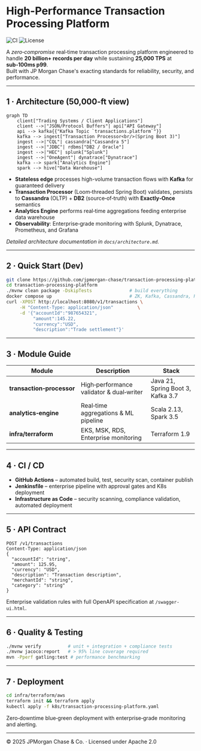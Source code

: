 # High-Performance Transaction Processing Platform

![CI](https://github.com/jpmorgan-chase/transaction-processing-platform/actions/workflows/ci.yml/badge.svg)
![License](https://img.shields.io/badge/license-Apache%202.0-blue)

A _zero‑compromise_ real‑time transaction processing platform engineered to handle __20 billion+ records per day__ while sustaining __25,000 TPS__ at __sub‑100ms p99__.  
Built with JP Morgan Chase's exacting standards for reliability, security, and performance.

---

## 1 · Architecture (50,000‑ft view)

```mermaid
graph TD
    client["Trading Systems / Client Applications"]
    client -->|"JSON/Protocol Buffers"| api["API Gateway"]
    api --> kafka{{"Kafka Topic `transactions.platform`"}}
    kafka --> ingest["Transaction Processor<br/>(Spring Boot 3)"]
    ingest -->|"CQL"| cassandra["Cassandra 5"]
    ingest -->|"JDBC"| rdbms["DB2 / Oracle"]
    ingest -->|"HEC"| splunk["Splunk"]
    ingest -->|"OneAgent"| dynatrace["Dynatrace"]
    kafka --> spark["Analytics Engine"]
    spark --> hive["Data Warehouse"]
```

- __Stateless edge__ processes high-volume transaction flows with __Kafka__ for guaranteed delivery
- __Transaction Processor__ (Loom‑threaded Spring Boot) validates, persists to __Cassandra__ (OLTP) + __DB2__ (source‑of‑truth) with __Exactly‑Once__ semantics
- __Analytics Engine__ performs real‑time aggregations feeding enterprise data warehouse
- __Observability__: Enterprise‑grade monitoring with Splunk, Dynatrace, Prometheus, and Grafana

_Detailed architecture documentation in `docs/architecture.md`._

---

## 2 · Quick Start (Dev)

```bash
git clone https://github.com/jpmorgan-chase/transaction-processing-platform.git
cd transaction-processing-platform
./mvnw clean package -DskipTests              # build everything
docker compose up                             # ZK, Kafka, Cassandra, Platform
curl -XPOST http://localhost:8080/v1/transactions \
     -H "Content‑Type: application/json"         \
     -d '{"accountId":"987654321",
          "amount":145.22,
          "currency":"USD",
          "description":"Trade settlement"}'
```

---

## 3 · Module Guide

| Module              | Description                                    | Stack                             |
| ------------------- | ---------------------------------------------- | --------------------------------- |
| __transaction‑processor__  | High‑performance validator & dual‑writer | Java 21, Spring Boot 3, Kafka 3.7 |
| __analytics‑engine__       | Real‑time aggregations & ML pipeline           | Scala 2.13, Spark 3.5             |
| __infra/terraform__ | EKS, MSK, RDS, Enterprise monitoring            | Terraform 1.9                     |

---

## 4 · CI / CD

- __GitHub Actions__ – automated build, test, security scan, container publish
- __Jenkinsfile__ – enterprise pipeline with approval gates and K8s deployment
- __Infrastructure as Code__ – security scanning, compliance validation, automated deployment

---

## 5 · API Contract

```http
POST /v1/transactions
Content‑Type: application/json
{
  "accountId": "string",
  "amount": 125.95,
  "currency": "USD",
  "description": "Transaction description",
  "merchantId": "string",
  "category": "string"
}
```

Enterprise validation rules with full OpenAPI specification at `/swagger-ui.html`.

---

## 6 · Quality & Testing

```bash
./mvnw verify          # unit + integration + compliance tests
./mvnw jacoco:report   # > 95% line coverage required
mvn -Pperf gatling:test # performance benchmarking
```

---

## 7 · Deployment

```bash
cd infra/terraform/aws
terraform init && terraform apply
kubectl apply -f k8s/transaction-processing-platform.yaml
```

Zero‑downtime blue‑green deployment with enterprise‑grade monitoring and alerting.

---

© 2025 JPMorgan Chase & Co. · Licensed under Apache 2.0
